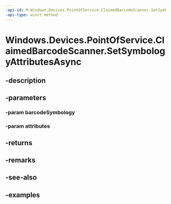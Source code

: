 ```yaml
---
-api-id: M:Windows.Devices.PointOfService.ClaimedBarcodeScanner.SetSymbologyAttributesAsync(System.UInt32,Windows.Devices.PointOfService.BarcodeSymbologyAttributes)
-api-type: winrt method
---
```


<!-- Method syntax.
public IAsyncOperation<bool> ClaimedBarcodeScanner.SetSymbologyAttributesAsync(UInt32 barcodeSymbology, BarcodeSymbologyAttributes attributes)
-->

# Windows.Devices.PointOfService.ClaimedBarcodeScanner.SetSymbologyAttributesAsync

## -description

## -parameters

### -param barcodeSymbology

### -param attributes

## -returns

## -remarks

## -see-also

## -examples

